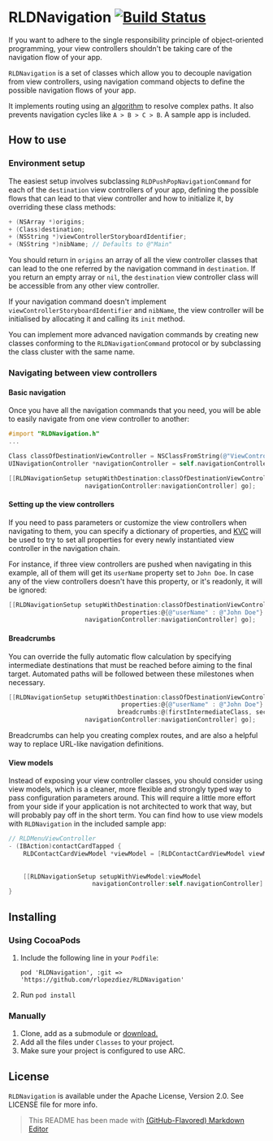 # RLDNavigation [![Build Status](https://travis-ci.org/rlopezdiez/RLDNavigation.svg?branch=master)](https://travis-ci.org/rlopezdiez/RLDNavigation)

If you want to adhere to the single responsibility principle of object-oriented programming, your view controllers shouldn't be taking care of the navigation flow of your app.

`RLDNavigation` is a set of classes which allow you to decouple navigation from view controllers, using navigation command objects to define the possible navigation flows of your app.

It implements routing using an [algorithm](http://en.wikipedia.org/wiki/Breadth-first_search) to resolve complex paths. It also prevents navigation cycles like `A > B > C > B`. A sample app is included.

## How to use

### Environment setup

The easiest setup involves subclassing `RLDPushPopNavigationCommand` for each of the `destination` view controllers of your app, defining the possible flows that can lead to that view controller and how to initialize it, by overriding these class methods: 

```objectivec
+ (NSArray *)origins;
+ (Class)destination;
+ (NSString *)viewControllerStoryboardIdentifier;
+ (NSString *)nibName; // Defaults to @"Main"
```

You should return in `origins` an array of all the view controller classes that can lead to the one referred by the navigation command in `destination`. If you return an empty array or `nil`, the `destination` view controller class will be accessible from any other view controller.

If your navigation command doesn't implement `viewControllerStoryboardIdentifier` and `nibName`, the view controller will be initialised by allocating it and calling its `init` method.

You can implement more advanced navigation commands by creating new classes conforming to the `RLDNavigationCommand` protocol or by subclassing the class cluster with the same name.

### Navigating between view controllers

#### Basic navigation

Once you have all the navigation commands that you need, you will be able to easily navigate from one view controller to another:

```objectivec
#import "RLDNavigation.h"
...

Class classOfDestinationViewController = NSClassFromString(@"ViewControllerClass");
UINavigationController *navigationController = self.navigationController;

[[RLDNavigationSetup setupWithDestination:classOfDestinationViewController
                     navigationController:navigationController] go];

```

#### Setting up the view controllers

If you need to pass parameters or customize the view controllers when navigating to them, you can specify a dictionary of properties, and [KVC](https://developer.apple.com/library/ios/documentation/Cocoa/Conceptual/KeyValueCoding/Articles/BasicPrinciples.html#//apple_ref/doc/uid/20002170-178791) will be used to try to set all properties for every newly instantiated view controller in the navigation chain. 

For instance, if three view controllers are pushed when navigating in this example, all of them will get its `userName` property set to `John Doe`. In case any of the view controllers doesn't have this property, or it's readonly, it will be ignored:

```objectivec
[[RLDNavigationSetup setupWithDestination:classOfDestinationViewController
                               properties:@{@"userName" : @"John Doe"}
                     navigationController:navigationController] go];
```

#### Breadcrumbs

You can override the fully automatic flow calculation by specifying intermediate destinations that must be reached before aiming to the final target. Automated paths will be followed between these milestones when necessary.

```objectivec
[[RLDNavigationSetup setupWithDestination:classOfDestinationViewController
                               properties:@{@"userName" : @"John Doe"}
                              breadcrumbs:@(firstIntermediateClass, secondIntermediateClass)
                     navigationController:navigationController] go];
```

Breadcrumbs can help you creating complex routes, and are also a helpful way to replace URL-like navigation definitions.

#### View models

Instead of exposing your view controller classes, you should consider using view models, which is a cleaner, more flexible and strongly typed way to pass configuration parameters around. This will require a little more effort from your side if your application is not architected to work that way, but will probably pay off in the short term. You can find how to use view models with `RLDNavigation` in the included sample app:
```objectivec
// RLDMenuViewController
- (IBAction)contactCardTapped {
    RLDContactCardViewModel *viewModel = [RLDContactCardViewModel viewModelWithName:@"John"
                                                                            surname:@"Doe"
                                                                              email:@"john.doe@example.com"];
    [[RLDNavigationSetup setupWithViewModel:viewModel
                       navigationController:self.navigationController] go];
}
```


## Installing

### Using CocoaPods

1. Include the following line in your `Podfile`:
   ```
   pod 'RLDNavigation', :git => 'https://github.com/rlopezdiez/RLDNavigation'
   ```
2. Run `pod install`

### Manually

1. Clone, add as a submodule or [download.](https://github.com/rlopezdiez/RLDNavigation/zipball/master)
2. Add all the files under `Classes` to your project.
3. Make sure your project is configured to use ARC.

## License

`RLDNavigation` is available under the Apache License, Version 2.0. See LICENSE file for more info.

> This README has been made with [(GitHub-Flavored) Markdown Editor](http://jbt.github.io/markdown-editor)